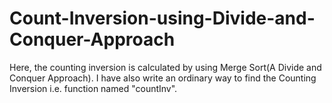 # Count-Inversion-using-Divide-and-Conquer-Approach

Here, the counting inversion is calculated by using Merge Sort(A Divide and Conquer Approach).
I have also write an ordinary way to find the Counting Inversion i.e. function named "countInv".
